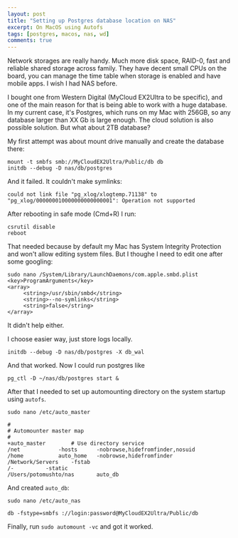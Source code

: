 ```yaml
---
layout: post
title: "Setting up Postgres database location on NAS"
excerpt: On MacOS using Autofs
tags: [postgres, macos, nas, wd]
comments: true
---
```


Network storages are really handy. Much more disk space,
RAID-0, fast and reliable shared storage across family. They have decent small CPUs on the board, you can manage the time table when storage is enabled and have mobile apps. I wish I had NAS before.

I bought one from Western Digital (MyCloud EX2Ultra to be specific), and
one of the main reason for that is being able to work with a huge database.
In my current case, it's Postgres, which runs on my Mac with 256GB, so any database larger than XX Gb is large enough. The cloud solution is also possible solution. But what about 2TB database?

My first attempt was about mount drive manually and create the database there:
```
mount -t smbfs smb://MyCloudEX2Ultra/Public/db db
initdb --debug -D nas/db/postgres
```
And it failed. It couldn't make symlinks:
```
could not link file "pg_xlog/xlogtemp.71138" to "pg_xlog/000000010000000000000001": Operation not supported
```

After rebooting in safe mode (Cmd+R) I run:
```
csrutil disable
reboot
```

That needed because by default my Mac has System Integrity Protection and won't allow editing system files. But I thoughе I need to edit one after some googling:
```
sudo nano /System/Library/LaunchDaemons/com.apple.smbd.plist
<key>ProgramArguments</key>
<array>
     <string>/usr/sbin/smbd</string>
     <string>--no-symlinks</string>
     <string>false</string>
</array>
```

It didn't help either.

I choose easier way, just store logs locally.

```
initdb --debug -D nas/db/postgres -X db_wal
```

And that worked. Now I could run postgres like
```
pg_ctl -D ~/nas/db/postgres start &
```

After that I needed to set up automounting directory on the system startup using `autofs`.

```
sudo nano /etc/auto_master

#
# Automounter master map
#
+auto_master		# Use directory service
/net			-hosts		-nobrowse,hidefromfinder,nosuid
/home			auto_home	-nobrowse,hidefromfinder
/Network/Servers	-fstab
/-			-static
/Users/potomushto/nas		auto_db
```

And created `auto_db`:

```
sudo nano /etc/auto_nas

db -fstype=smbfs ://login:password@MyCloudEX2Ultra/Public/db
```

Finally, run `sudo automount -vc` and got it worked. 
